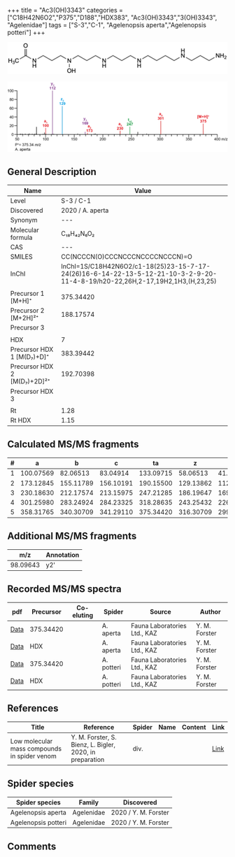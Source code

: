 +++
title = "Ac3(OH)3343"
categories = ["C18H42N6O2","P375","D188","HDX383",
"Ac3(OH)3343","3(OH)3343",
"Agelenidae"]
tags = ["S-3","C-1",
"Agelenopsis aperta","Agelenopsis potteri"]
+++

![](/img/Ac3(OH)3343.png)

![](/img_MSMS/375_Ac3(OH)3343_Aa.png?classes=border)

## General Description

| Name                        | Value            |
|-----------------------------|------------------|
| Level                       | S-3 / C-1               |
| Discovered                  | 2020 / A. aperta |
| Synonym                     | ---              |
| Molecular formula           | C₁₈H₄₂N₆O₂       |
| CAS                         | ---              |
| SMILES | CC(NCCCN(O)CCCNCCCNCCCCNCCCN)=O  |
| InChI  | InChI=1S/C18H42N6O2/c1-18(25)23-15-7-17-24(26)16-6-14-22-13-5-12-21-10-3-2-9-20-11-4-8-19/h20-22,26H,2-17,19H2,1H3,(H,23,25)  |
|                             |                  |
| Precursor 1 [M+H]⁺          | 375.34420        |
| Precursor 2 [M+2H]²⁺        | 188.17574        |
| Precursor 3                 |                  |
|                             |                  |
| HDX                         | 7                |
| Precursor HDX 1 [M(D₇)+D]⁺   | 383.39442        |
| Precursor HDX 2 [M(D₇)+2D]²⁺ | 192.70398        |
| Precursor HDX 3             |                  |
|                             |                  |
| Rt                          | 1.28             |
| Rt HDX                      | 1.15             |

## Calculated MS/MS fragments

| # | a         | b         | c         | ta        | z         | y         | tz        |
|---|-----------|-----------|-----------|-----------|-----------|-----------|-----------|
| 1 | 100.07569 | 82.06513 | 83.04914 | 133.09715 | 58.06513 | 41.03858 | 75.09167 |
| 2 | 173.12845 | 155.11789 | 156.10191 | 190.15500 | 129.13862 | 112.11208 | 146.16517 |
| 3 | 230.18630 | 212.17574 | 213.15975 | 247.21285 | 186.19647 | 169.16993 | 203.22302 |
| 4 | 301.25980 | 283.24924 | 284.23325 | 318.28635 | 243.25432 | 226.22777 | 276.27579 |
| 5 | 358.31765 | 340.30709 | 341.29110 | 375.34420 | 316.30709 | 299.28054 | 333.33364 |

## Additional MS/MS fragments

| m/z       | Annotation |
|-----------|------------|
| 98.09643  | y2'        |

## Recorded MS/MS spectra

| pdf                                              | Precursor | Co-eluting | Spider    | Source                       | Author        |
|--------------------------------------------------|-----------|------------|-----------|------------------------------|---------------|
| [Data](/pdf/A-aperta/375_Ac3(OH)3343_Aa.pdf)     | 375.34420 |            | A. aperta | Fauna Laboratories Ltd., KAZ | Y. M. Forster |
| [Data](/pdf/A-aperta/375_Ac3(OH)3343_Aa_HDX.pdf) | HDX       |            | A. aperta | Fauna Laboratories Ltd., KAZ | Y. M. Forster |
| [Data](/pdf/A-potteri/375_Ac3(OH)3343_Ap.pdf) | 375.34420 |           | A. potteri | Fauna Laboratories Ltd., KAZ | Y. M. Forster |
| [Data](/pdf/A-potteri/375_Ac3(OH)3343_Ap_HDX.pdf) | HDX |           | A. potteri | Fauna Laboratories Ltd., KAZ | Y. M. Forster |

## References

| Title     | Reference   | Spider    | Name   | Content  | Link |
|-----------|-------------|-----------|--------|----------|-----|
| Low molecular mass compounds in spider venom      | Y. M. Forster, S. Bienz, L. Bigler, 2020, in preparation          | div.       |   |   | [Link](unknown) |

## Spider species

| Spider species     | Family     | Discovered           |
|--------------------|------------|----------------------|
| Agelenopsis aperta | Agelenidae | 2020 / Y. M. Forster |
| Agelenopsis potteri | Agelenidae | 2020 / Y. M. Forster |

## Comments